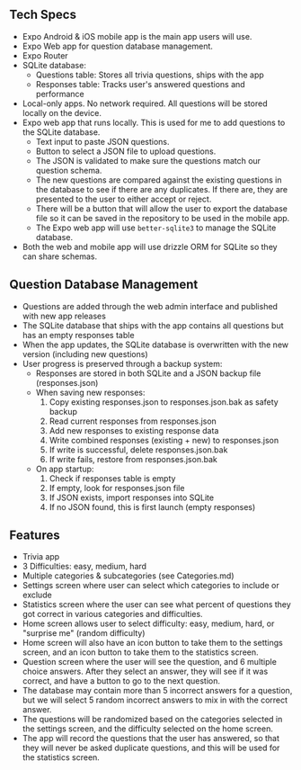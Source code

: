 ## Tech Specs
  - Expo Android & iOS mobile app is the main app users will use.
  - Expo Web app for question database management.
  - Expo Router
  - SQLite database:
    - Questions table: Stores all trivia questions, ships with the app
    - Responses table: Tracks user's answered questions and performance
  - Local-only apps. No network required. All questions will be stored locally on the device.
  - Expo web app that runs locally. This is used for me to add questions to the SQLite database.
    - Text input to paste JSON questions.
    - Button to select a JSON file to upload questions.
    - The JSON is validated to make sure the questions match our question schema.
    - The new questions are compared against the existing questions in the database to see if there are any duplicates. If there are, they are presented to the user to either accept or reject.
    - There will be a button that will allow the user to export the database file so it can be saved in the repository to be used in the mobile app.
    - The Expo web app will use `better-sqlite3` to manage the SQLite database.
  - Both the web and mobile app will use drizzle ORM for SQLite so they can share schemas.

## Question Database Management
  - Questions are added through the web admin interface and published with new app releases
  - The SQLite database that ships with the app contains all questions but has an empty responses table
  - When the app updates, the SQLite database is overwritten with the new version (including new questions)
  - User progress is preserved through a backup system:
    - Responses are stored in both SQLite and a JSON backup file (responses.json)
    - When saving new responses:
      1. Copy existing responses.json to responses.json.bak as safety backup
      2. Read current responses from responses.json
      3. Add new responses to existing response data
      4. Write combined responses (existing + new) to responses.json
      5. If write is successful, delete responses.json.bak
      6. If write fails, restore from responses.json.bak
    - On app startup:
      1. Check if responses table is empty
      2. If empty, look for responses.json file
      3. If JSON exists, import responses into SQLite
      4. If no JSON found, this is first launch (empty responses)

## Features
  - Trivia app
  - 3 Difficulties: easy, medium, hard
  - Multiple categories & subcategories (see Categories.md)
  - Settings screen where user can select which categories to include or exclude
  - Statistics screen where the user can see what percent of questions they got correct in various categories and difficulties.
  - Home screen allows user to select difficulty: easy, medium, hard, or "surprise me" (random difficulty)
  - Home screen will also have an icon button to take them to the settings screen, and an icon button to take them to the statistics screen.
  - Question screen where the user will see the question, and 6 multiple choice answers. After they select an answer, they will see if it was correct, and have a button to go to the next question.
  - The database may contain more than 5 incorrect answers for a question, but we will select 5 random incorrect answers to mix in with the correct answer.
  - The questions will be randomized based on the categories selected in the settings screen, and the difficulty selected on the home screen.
  - The app will record the questions that the user has answered, so that they will never be asked duplicate questions, and this will be used for the statistics screen.
